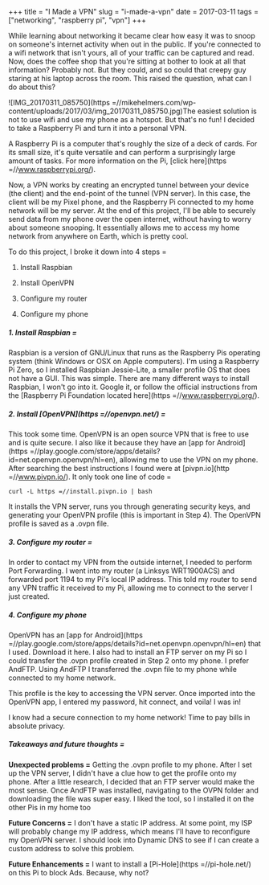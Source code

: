 +++
title = "I Made a VPN"
slug = "i-made-a-vpn"
date = 2017-03-11
tags = ["networking", "raspberry pi", "vpn"]
+++

While learning about networking it became clear how easy it was to snoop on someone's internet activity when out in the public. If you're connected to a wifi network that isn't yours, all of your traffic can be captured and read. Now, does the coffee shop that you're sitting at bother to look at all that information? Probably not. But they could, and so could that creepy guy staring at his laptop across the room. This raised the question, what can I do about this?

![IMG_20170311_085750](https =//mikehelmers.com/wp-content/uploads/2017/03/img_20170311_085750.jpg)The easiest solution is not to use wifi and use my phone as a hotspot. But that's no fun! I decided to take a Raspberry Pi and turn it into a personal VPN.

A Raspberry Pi is a computer that's roughly the size of a deck of cards. For its small size, it's quite versatile and can perform a surprisingly large amount of tasks. For more information on the Pi, [click here](https =//www.raspberrypi.org/).

Now, a VPN works by creating an encrypted tunnel between your device (the client) and the end-point of the tunnel (VPN server). In this case, the client will be my Pixel phone, and the Raspberry Pi connected to my home network will be my server. At the end of this project, I'll be able to securely send data from my phone over the open internet, without having to worry about someone snooping. It essentially allows me to access my home network from anywhere on Earth, which is pretty cool.

To do this project, I broke it down into 4 steps =

1. Install Raspbian

2. Install OpenVPN

3. Configure my router

4. Configure my phone

##### 1. Install Raspbian =

Raspbian is a version of GNU/Linux that runs as the Raspberry Pis operating system (think Windows or OSX on Apple computers). I'm using a Raspberry Pi Zero, so I installed Raspbian Jessie-Lite, a smaller profile OS that does not have a GUI. This was simple. There are many different ways to install Raspbian, I won't go into it. Google it, or follow the official instructions from the [Raspberry Pi Foundation located here](https =//www.raspberrypi.org/).

##### 2. Install [OpenVPN](https =//openvpn.net/) =

This took some time. OpenVPN is an open source VPN that is free to use and is quite secure. I also like it because they have an [app for Android](https =//play.google.com/store/apps/details?id=net.openvpn.openvpn/hl=en), allowing me to use the VPN on my phone. After searching the best instructions I found were at [pivpn.io](http =//www.pivpn.io/). It only took one line of code =

    curl -L https =//install.pivpn.io | bash

It installs the VPN server, runs you through generating security keys, and generating your OpenVPN profile (this is important in Step 4). The OpenVPN profile is saved as a .ovpn file.

##### 3. Configure my router =

In order to contact my VPN from the outside internet, I needed to perform Port Forwarding. I went into my router (a Linksys WRT1900ACS) and forwarded port 1194 to my Pi's local IP address. This told my router to send any VPN traffic it received to my Pi, allowing me to connect to the server I just created.

##### 4. Configure my phone

OpenVPN has an [app for Android](https =//play.google.com/store/apps/details?id=net.openvpn.openvpn/hl=en) that I used. Download it here. I also had to install an FTP server on my Pi so I could transfer the .ovpn profile created in Step 2 onto my phone. I prefer AndFTP. Using AndFTP I transferred the .ovpn file to my phone while connected to my home network.

This profile is the key to accessing the VPN server. Once imported into the OpenVPN app, I entered my password, hit connect, and voila! I was in!

I know had a secure connection to my home network! Time to pay bills in absolute privacy.

##### Takeaways and future thoughts =

**Unexpected problems =** Getting the .ovpn profile to my phone. After I set up the VPN server, I didn't have a clue how to get the profile onto my phone. After a little research, I decided that an FTP server would make the most sense. Once AndFTP was installed, navigating to the OVPN folder and downloading the file was super easy. I liked the tool, so I installed it on the other Pis in my home too

**Future Concerns =** I don't have a static IP address. At some point, my ISP will probably change my IP address, which means I'll have to reconfigure my OpenVPN server. I should look into Dynamic DNS to see if I can create a custom address to solve this problem.

**Future Enhancements =** I want to install a [Pi-Hole](https =//pi-hole.net/) on this Pi to block Ads. Because, why not?
